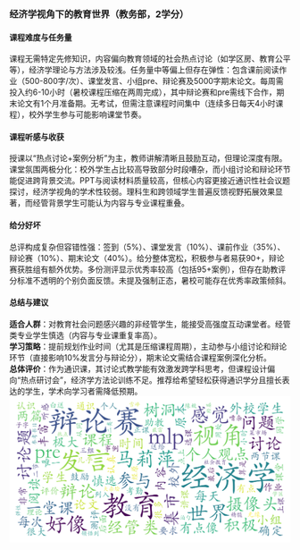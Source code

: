 ### 经济学视角下的教育世界（教务部，2学分）

#### 课程难度与任务量  
课程无需特定先修知识，内容偏向教育领域的社会热点讨论（如学区房、教育公平等），经济学理论与方法涉及较浅。任务量中等偏上但存在弹性：包含课前阅读作业（500-800字/次）、课堂发言、小组pre、辩论赛及5000字期末论文。每周需投入约6-10小时（暑校课程压缩在两周完成），其中辩论赛和pre需线下合作，期末论文有1个月准备期。无考试，但需注意课程时间集中（连续多日每天4小时课程），校外学生参与可能影响课堂节奏。

#### 课程听感与收获  
授课以“热点讨论+案例分析”为主，教师讲解清晰且鼓励互动，但理论深度有限。课堂氛围两极分化：校外学生占比较高导致部分时段嘈杂，而小组讨论和辩论环节能促进跨背景交流。PPT与阅读材料质量较高，但核心内容更接近通识性社会议题探讨，经济学视角的学术性较弱。理科生和跨领域学生普遍反馈视野拓展效果显著，而经管背景学生可能认为内容与专业课程重叠。

#### 给分好坏  
总评构成复杂但容错性强：签到（5%）、课堂发言（10%）、课前作业（35%）、辩论赛（10%）、期末论文（40%）。给分整体宽松，积极参与者易获90+，辩论赛获胜组有额外优势。多份测评显示优秀率较高（包括95+案例），但存在助教评分标准不透明的个别负面反馈。未提及强制正态，暑校可能存在优秀率政策倾斜。

#### 总结与建议  
**适合人群**：对教育社会问题感兴趣的非经管学生，能接受高强度互动课堂者。经管类专业学生慎选（内容与专业课重复率高）。  
**学习策略**：提前规划作业时间（尤其是压缩课程周期），主动参与小组讨论和辩论环节（直接影响10%发言分与辩论分），期末论文需结合课程案例深化分析。  
**总体评价**：作为通识课，其讨论式教学能有效激发跨学科思考，但课程设计偏向“热点研讨会”，经济学方法论训练不足。推荐给希望轻松获得通识学分且擅长表达的学生，学术向学习者需降低预期。
![wordcloud](wordcloud.png)